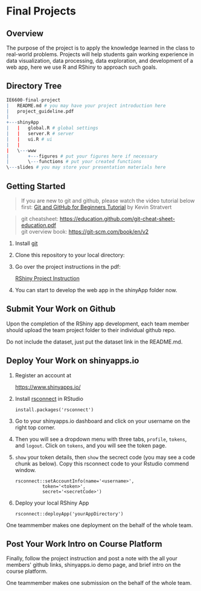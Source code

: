 
# Final Projects

## Overview

The purpose of the project is to apply the knowledge learned in the class to real-world problems. Projects will help students gain working experience in data visualization, data processing, data exploration, and development of a web app, here we use R and RShiny to approach such goals. 

## Directory Tree
```R
IE6600-final-project
|   README.md # you may have your project introduction here
|   project_guideline.pdf
|
+---shinyApp
|   |   global.R # global settings
|   |   server.R # server
|   |   ui.R # ui
|   |   
|   \---www
|       +---figures # put your figures here if necessary
|       \---functions # put your created functions 
\---slides # you may store your presentation materials here
```

## Getting Started

>If you are new to git and github, please watch the video tutorial below first: [Git and GitHub for Beginners Tutorial](https://www.youtube.com/watch?v=tRZGeaHPoaw) by Kevin Stratvert

> git cheatsheet: https://education.github.com/git-cheat-sheet-education.pdf \
> git overview book: https://git-scm.com/book/en/v2

1. Install [git](https://www.git-scm.com/)

2. Clone this repository to your local directory:

    

3. Go over the project instructions in the pdf:

    <a href="https://zhenyuanlu.com/courses/projects/final_project_guideline.pdf" target="_blank">RShiny Project Instruction</a>

4. You can start to develop the web app in the shinyApp folder now.



## Submit Your Work on Github
Upon the completion of the RShiny app development, each team member should upload the team project folder to their individual github repo.

Do not include the dataset, just put the dataset link in the README.md. 

## Deploy Your Work on shinyapps.io

1. Register an account at 
   
   https://www.shinyapps.io/
2. Install [rsconnect](https://github.com/rstudio/rsconnect) in RStudio

    `install.packages('rsconnect')`

3. Go to your shinyapps.io dashboard and click on your username on the right top corner. 
4. Then you will see a dropdown menu with three tabs, `profile`, `tokens`, and `logout`. Click on `tokens`, and you will see the token page. 
5. `show` your token details, then `show` the secrect code (you may see a code chunk as below). Copy this rsconnect code to your Rstudio commend window. 
    ```
    rsconnect::setAccountInfo(name='<username>',
			  token='<token>',
			  secret='<secretCode>')
    ```
6. Deploy your local RShiny App
   
    `rsconnect::deployApp('yourAppDirectory')`

One teammember makes one deployment on the behalf of the whole team.

## Post Your Work Intro on Course Platform
Finally, follow the project instruction and post a note with the all your members' github links, shinyapps.io demo page, and brief intro on the course platform. 

One teammember makes one submission on the behalf of the whole team.


